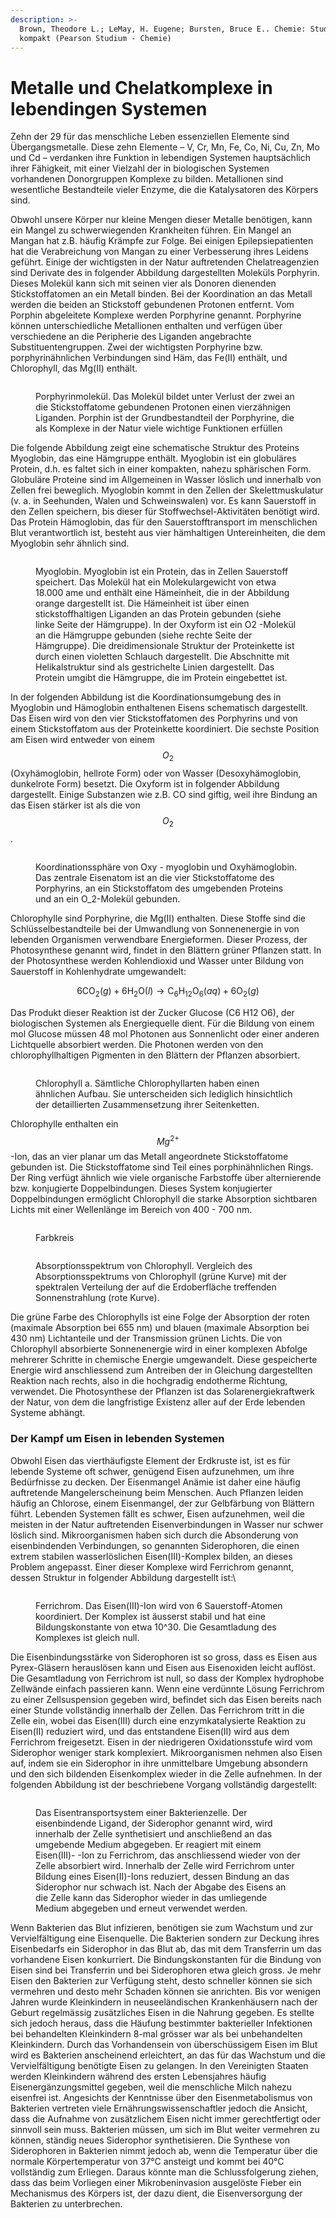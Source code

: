```yaml
---
description: >-
  Brown, Theodore L.; LeMay, H. Eugene; Bursten, Bruce E.. Chemie: Studieren
  kompakt (Pearson Studium - Chemie)
---
```


# Metalle und Chelatkomplexe in lebendingen Systemen

Zehn der 29 für das menschliche Leben essenziellen Elemente sind Übergangsmetalle. Diese zehn Elemente – V, Cr, Mn, Fe, Co, Ni, Cu, Zn, Mo und Cd – verdanken ihre Funktion in lebendigen  Systemen hauptsächlich ihrer Fähigkeit, mit einer Vielzahl der in biologischen Systemen vorhandenen Donorgruppen Komplexe zu bilden. Metallionen sind wesentliche Bestandteile vieler Enzyme, die die Katalysatoren des Körpers sind.

Obwohl unsere Körper nur kleine Mengen dieser Metalle benötigen, kann ein Mangel zu schwerwiegenden Krankheiten führen. Ein Mangel an Mangan hat z.B. häufig Krämpfe zur Folge. Bei einigen Epilepsiepatienten hat die Verabreichung von Mangan zu einer Verbesserung ihres Leidens geführt. Einige der wichtigsten in der Natur auftretenden Chelatreagenzien sind Derivate des in folgender Abbildung dargestellten Moleküls Porphyrin. Dieses Molekül kann sich mit seinen vier als Donoren dienenden Stickstoffatomen an ein Metall binden. Bei der Koordination an das Metall werden die beiden an Stickstoff gebundenen Protonen entfernt. Vom Porphin abgeleitete Komplexe werden Porphyrine genannt. Porphyrine können unterschiedliche Metallionen enthalten und verfügen über verschiedene an die Peripherie des Liganden angebrachte Substituentengruppen. Zwei der wichtigsten Porphyrine bzw. porphyrinähnlichen Verbindungen sind Häm, das Fe(II) enthält, und Chlorophyll, das Mg(II) enthält.

<figure><img src="../../.gitbook/assets/image (108).png" alt=""><figcaption><p>Porphyrinmolekül. Das Molekül bildet unter Verlust der zwei an die Stickstoffatome gebundenen Protonen einen vierzähnigen Liganden. Porphin ist der Grundbestandteil der Porphyrine, die als Komplexe in der Natur viele wichtige Funktionen erfüllen</p></figcaption></figure>

Die folgende Abbildung zeigt eine schematische Struktur des Proteins Myoglobin, das eine Hämgruppe enthält. Myoglobin ist ein globuläres Protein, d.h. es faltet sich in einer kompakten, nahezu sphärischen Form. Globuläre Proteine sind im Allgemeinen in Wasser löslich und innerhalb von Zellen frei beweglich. Myoglobin kommt in den Zellen der Skelettmuskulatur (v. a. in Seehunden, Walen und Schweinswalen) vor. Es kann Sauerstoff in den Zellen speichern, bis dieser für Stoffwechsel-Aktivitäten benötigt wird. Das Protein Hämoglobin, das für den Sauerstofftransport im menschlichen Blut verantwortlich ist, besteht aus vier hämhaltigen Untereinheiten, die dem Myoglobin sehr ähnlich sind.

<figure><img src="../../.gitbook/assets/image (109).png" alt=""><figcaption><p>Myoglobin. Myoglobin ist ein Protein, das in Zellen Sauerstoff speichert. Das Molekül hat ein Molekulargewicht von etwa 18.000 ame und enthält eine Hämeinheit, die in der Abbildung orange dargestellt ist. Die Hämeinheit ist über einen stickstoffhaltigen Liganden an das Protein gebunden (siehe linke Seite der Hämgruppe). In der Oxyform ist ein O2 -Molekül an die Hämgruppe gebunden (siehe rechte Seite der Hämgruppe). Die dreidimensionale Struktur der Proteinkette ist durch einen violetten Schlauch dargestellt. Die Abschnitte mit Helikalstruktur sind als gestrichelte Linien dargestellt. Das Protein umgibt die Hämgruppe, die im Protein eingebettet ist.</p></figcaption></figure>

In der folgenden Abbildung ist die Koordinationsumgebung des in Myoglobin und Hämoglobin enthaltenen Eisens schematisch dargestellt. Das Eisen wird von den vier Stickstoffatomen des Porphyrins und von einem Stickstoffatom aus der Proteinkette koordiniert. Die sechste Position am Eisen wird entweder von einem $$O_2$$ (Oxyhämoglobin, hellrote Form) oder von Wasser (Desoxyhämoglobin, dunkelrote Form) besetzt. Die Oxyform ist in folgender Abbildung dargestellt. Einige Substanzen wie z.B. CO sind giftig, weil ihre Bindung an das Eisen stärker ist als die von $$O_2$$.

<figure><img src="../../.gitbook/assets/image (110).png" alt=""><figcaption><p>Koordinationssphäre von Oxy - myoglobin und Oxyhämoglobin. Das zentrale Eisenatom ist an die vier Stickstoffatome des Porphyrins, an ein Stickstoffatom des umgebenden Proteins und an ein <span class="math">O_2</span>-Molekül gebunden.</p></figcaption></figure>

Chlorophylle sind Porphyrine, die Mg(II) enthalten. Diese Stoffe sind die Schlüsselbestandteile bei der Umwandlung von Sonnenenergie in von lebenden Organismen verwendbare Energieformen. Dieser Prozess, der Photosynthese genannt wird, findet in den Blättern grüner Pflanzen statt. In der Photosynthese werden Kohlendioxid und Wasser unter Bildung von Sauerstoff in Kohlenhydrate umgewandelt:

$$\begin{equation} 6 \mathrm{CO}_2(g)+6 \mathrm{H}_2 \mathrm{O}(l) \longrightarrow \mathrm{C}_6 \mathrm{H}_{12} \mathrm{O}_6(a q)+6 \mathrm{O}_2(g) \end{equation}$$

Das Produkt dieser Reaktion ist der Zucker Glucose (C6 H12 O6), der biologischen Systemen als Energiequelle dient. Für die Bildung von einem mol Glucose müssen 48 mol Photonen aus Sonnenlicht oder einer anderen Lichtquelle absorbiert werden. Die Photonen werden von den chlorophyllhaltigen Pigmenten in den Blättern der Pflanzen absorbiert.

<figure><img src="../../.gitbook/assets/image (111).png" alt=""><figcaption><p>Chlorophyll a. Sämtliche Chlorophyllarten haben einen ähnlichen Aufbau. Sie unterscheiden sich lediglich hinsichtlich der detaillierten Zusammensetzung ihrer Seitenketten.</p></figcaption></figure>

Chlorophylle enthalten ein $$Mg^{2+}$$-Ion, das an vier planar um das Metall angeordnete Stickstoffatome gebunden ist. Die Stickstoffatome sind Teil eines porphinähnlichen Rings. Der Ring verfügt ähnlich wie viele organische Farbstoffe über alternierende bzw. konjugierte Doppelbindungen. Dieses System konjugierter Doppelbindungen ermöglicht Chlorophyll die starke Absorption sichtbaren Lichts mit einer Wellenlänge im Bereich von 400 - 700 nm.

<figure><img src="../../.gitbook/assets/image (6) (1).png" alt=""><figcaption><p>Farbkreis</p></figcaption></figure>

<figure><img src="../../.gitbook/assets/image (112).png" alt=""><figcaption><p>Absorptionsspektrum von Chlorophyll. Vergleich des Absorptionsspektrums von Chlorophyll (grüne Kurve) mit der spektralen Verteilung der auf die Erdoberfläche treffenden Sonnenstrahlung (rote Kurve).</p></figcaption></figure>

Die grüne Farbe des Chlorophylls ist eine Folge der Absorption der roten (maximale Absorption bei 655 nm) und blauen (maximale Absorption bei 430 nm) Lichtanteile und der Transmission grünen Lichts. Die von Chlorophyll absorbierte Sonnenenergie wird in einer komplexen Abfolge mehrerer Schritte in chemische Energie umgewandelt. Diese gespeicherte Energie wird anschliessend zum Antreiben der in Gleichung dargestellten Reaktion nach rechts, also in die hochgradig endotherme Richtung, verwendet. Die Photosynthese der Pflanzen ist das Solarenergiekraftwerk der Natur, von dem die langfristige Existenz aller auf der Erde lebenden Systeme abhängt.

### Der Kampf um Eisen in lebenden Systemen

Obwohl Eisen das vierthäufigste Element der Erdkruste ist, ist es für lebende Systeme oft schwer, genügend Eisen aufzunehmen, um ihre Bedürfnisse zu decken. Der Eisenmangel Anämie ist daher eine häufig auftretende Mangelerscheinung beim Menschen. Auch Pflanzen leiden häufig an Chlorose, einem Eisenmangel, der zur Gelbfärbung von Blättern führt. Lebenden Systemen fällt es schwer, Eisen aufzunehmen, weil die meisten in der Natur auftretenden Eisenverbindungen in Wasser nur schwer löslich sind. Mikroorganismen haben sich durch die Absonderung von eisenbindenden Verbindungen, so genannten Siderophoren, die einen extrem stabilen wasserlöslichen Eisen(III)-Komplex bilden, an dieses Problem angepasst. Einer dieser Komplexe wird Ferrichrom genannt, dessen Struktur in folgender Abbildung dargestellt ist:\


<figure><img src="../../.gitbook/assets/image (113).png" alt=""><figcaption><p>Ferrichrom. Das Eisen(III)-Ion wird von 6 Sauerstoff-Atomen koordiniert. Der Komplex ist äusserst stabil und hat eine Bildungskonstante von etwa 10^30. Die Gesamtladung des Komplexes ist gleich null.</p></figcaption></figure>

Die Eisenbindungsstärke von Siderophoren ist so gross, dass es Eisen aus Pyrex-Gläsern herauslösen kann und Eisen aus Eisenoxiden leicht auflöst. Die Gesamtladung von Ferrichrom ist null, so dass der Komplex hydrophobe Zellwände einfach passieren kann. Wenn eine verdünnte Lösung Ferrichrom zu einer Zellsuspension gegeben wird, befindet sich das Eisen bereits nach einer Stunde vollständig innerhalb der Zellen. Das Ferrichrom tritt in die Zelle ein, wobei das Eisen(III) durch eine enzymkatalysierte Reaktion zu Eisen(II) reduziert wird, und das entstandene Eisen(II) wird aus dem Ferrichrom freigesetzt. Eisen in der niedrigeren Oxidationsstufe wird vom Siderophor weniger stark komplexiert. Mikroorganismen nehmen also Eisen auf, indem sie ein Siderophor in ihre unmittelbare Umgebung absondern und den sich bildenden Eisenkomplex wieder in die Zelle aufnehmen. In der folgenden Abbildung ist der beschriebene Vorgang vollständig dargestellt:

<figure><img src="../../.gitbook/assets/image (114).png" alt=""><figcaption><p>Das Eisentransportsystem einer Bakterienzelle. Der eisenbindende Ligand, der Siderophor genannt wird, wird innerhalb der Zelle synthetisiert und anschließend an das umgebende Medium abgegeben. Er reagiert mit einem Eisen(III)- -Ion zu Ferrichrom, das anschliessend wieder von der Zelle absorbiert wird. Innerhalb der Zelle wird Ferrichrom unter Bildung eines Eisen(II)-Ions reduziert, dessen Bindung an das Siderophor nur schwach ist. Nach der Abgabe des Eisens an die Zelle kann das Siderophor wieder in das umliegende Medium abgegeben und erneut verwendet werden.</p></figcaption></figure>

Wenn Bakterien das Blut infizieren, benötigen sie zum Wachstum und zur Vervielfältigung eine Eisenquelle. Die Bakterien sondern zur Deckung ihres Eisenbedarfs ein Siderophor in das Blut ab, das mit dem Transferrin um das vorhandene Eisen konkurriert. Die Bindungskonstanten für die Bindung von Eisen sind bei Transferrin und bei Siderophoren etwa gleich gross. Je mehr Eisen den Bakterien zur Verfügung steht, desto schneller können sie sich vermehren und desto mehr Schaden können sie anrichten. Bis vor wenigen Jahren wurde Kleinkindern in neuseeländischen Krankenhäusern nach der Geburt regelmässig zusätzliches Eisen in die Nahrung gegeben. Es stellte sich jedoch heraus, dass die Häufung bestimmter bakterieller Infektionen bei behandelten Kleinkindern 8-mal grösser war als bei unbehandelten Kleinkindern. Durch das Vorhandensein von überschüssigem Eisen im Blut wird es Bakterien anscheinend erleichtert, an das für das Wachstum und die Vervielfältigung benötigte Eisen zu gelangen. In den Vereinigten Staaten werden Kleinkindern während des ersten Lebensjahres häufig Eisenergänzungsmittel gegeben, weil die menschliche Milch nahezu eisenfrei ist. Angesichts der Kenntnisse über den Eisenmetabolismus von Bakterien vertreten viele Ernährungswissenschaftler jedoch die Ansicht, dass die Aufnahme von zusätzlichem Eisen nicht immer gerechtfertigt oder sinnvoll sein muss. Bakterien müssen, um sich im Blut weiter vermehren zu können, ständig neues Siderophor synthetisieren. Die Synthese von Siderophoren in Bakterien nimmt jedoch ab, wenn die Temperatur über die normale Körpertemperatur von 37°C ansteigt und kommt bei 40°C vollständig zum Erliegen. Daraus könnte man die Schlussfolgerung ziehen, dass das beim Vorliegen einer Mikrobeninvasion ausgelöste Fieber ein Mechanismus des Körpers ist, der dazu dient, die Eisenversorgung der Bakterien zu unterbrechen.



